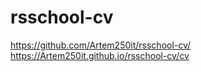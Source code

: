 # rsschool-cv

https://github.com/Artem250it/rsschool-cv/
https://Artem250it.github.io/rsschool-cv/cv
